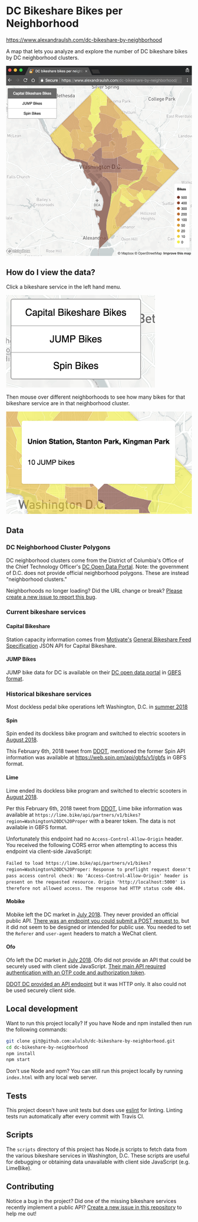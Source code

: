 # DC Bikeshare Bikes per Neighborhood

https://www.alexandraulsh.com/dc-bikeshare-by-neighborhood

A map that lets you analyze and explore the number of DC bikeshare bikes by DC neighborhood clusters.

![Screenshot of dc-bikeshare-by-neighborhood map](assets/map-full.png)

## How do I view the data?

Click a bikeshare service in the left hand menu.

![Bikeshare menu](assets/layers.png)

Then mouse over different neighborhoods to see how many bikes for that bikeshare service are in that neighborhood cluster.

![Neighborhood mouseover popup with number of bikeshare bikes](assets/mouseover.png)

## Data

### DC Neighborhood Cluster Polygons

DC neighborhood clusters come from the District of Columbia's Office of the Chief Technology Officer's [DC Open Data Portal](http://opendata.dc.gov/datasets/neighborhood-clusters). Note: the government of D.C. does not provide official neighborhood polygons. These are instead "neighborhood clusters."

Neighborhoods no longer loading? Did the URL change or break? [Please create a new issue to report this bug](https://github.com/alulsh/dc-bikeshare-by-neighborhood/issues/new).

### Current bikeshare services

#### Capital Bikeshare

Station capacity information comes from [Motivate's](https://www.motivateco.com/use-our-data/) [General Bikeshare Feed Specification](https://gbfs.capitalbikeshare.com/gbfs/gbfs.json) JSON API for Capital Bikeshare.

#### JUMP Bikes

JUMP bike data for DC is available on their [DC open data portal](https://dc.jumpmobility.com/opendata) in [GBFS format](https://github.com/NABSA/gbfs).

### Historical bikeshare services

Most dockless pedal bike operations left Washington, D.C. in [summer 2018](https://ggwash.org/view/69307/who-killed-dcs-dockless-pedal-bicycles)

#### Spin

Spin ended its dockless bike program and switched to electric scooters in [August 2018](https://dc.curbed.com/2018/8/20/17761122/dc-dockless-bikes-scooters-transportation-spin-pilot).

This February 6th, 2018 tweet from [DDOT](https://twitter.com/DDOTDC/status/960885112731832320), mentioned the former Spin API information was available at https://web.spin.pm/api/gbfs/v1/gbfs in GBFS format.

#### Lime

Lime ended its dockless bike program and switched to electric scooters in [August 2018](https://dc.curbed.com/2018/8/31/17806012/dc-dockless-bikes-scooters-lime-pilot-program).

Per this February 6th, 2018 tweet from [DDOT](https://twitter.com/DDOTDC/status/960885111066636289), Lime bike information was available at `https://lime.bike/api/partners/v1/bikes?region=Washington%20DC%20Proper` with a bearer token. The data is not available in GBFS format.

Unfortunately this endpoint had no `Access-Control-Allow-Origin` header. You received the following CORS error when attempting to access this endpoint via client-side JavaScript:

`Failed to load https://lime.bike/api/partners/v1/bikes?region=Washington%20DC%20Proper: Response to preflight request doesn't pass access control check: No 'Access-Control-Allow-Origin' header is present on the requested resource. Origin 'http://localhost:5000' is therefore not allowed access. The response had HTTP status code 404.`

#### Mobike

Mobike left the DC market in [July 2018](https://www.washingtonpost.com/news/dr-gridlock/wp/2018/07/25/mobike-becomes-second-dockless-bike-operator-to-pull-out-of-d-c/). They never provided an official public API. [There was an endpoint you could submit a POST request to](https://github.com/ubahnverleih/WoBike#mobike-china-italy-uk-japan), but it did not seem to be designed or intended for public use. You needed to set the `Referer` and `user-agent` headers to match a WeChat client.

#### Ofo

Ofo left the DC market in [July 2018](https://www.washingtonpost.com/news/dr-gridlock/wp/2018/07/24/dockless-bike-share-company-ofo-is-the-first-to-pull-out-of-d-c/). Ofo did not provide an API that could be securely used with client side JavaScript. [Their main API required authentication with an OTP code and authorization token](https://github.com/ubahnverleih/WoBike/blob/master/Ofo.md).

[DDOT DC provided an API endpoint](https://twitter.com/DDOTDC/status/963143987216314368) but it was HTTP only. It also could not be used securely client side.

## Local development

Want to run this project locally? If you have Node and npm installed then run the following commands:

```sh
git clone git@github.com:alulsh/dc-bikeshare-by-neighborhood.git
cd dc-bikeshare-by-neighborhood
npm install
npm start
```

Don't use Node and npm? You can still run this project locally by running `index.html` with any local web server.

## Tests

This project doesn't have unit tests but does use [eslint](https://eslint.org/) for linting. Linting tests run automatically after every commit with Travis CI.

## Scripts

The `scripts` directory of this project has Node.js scripts to fetch data from the various bikeshare services in Washington, D.C. These scripts are useful for debugging or obtaining data unavailable with client side JavaScript (e.g. LimeBike).

## Contributing

Notice a bug in the project? Did one of the missing bikeshare services recently implement a public API? [Create a new issue in this repository](https://github.com/alulsh/dc-bikeshare-by-neighborhood/issues/new) to help me out!